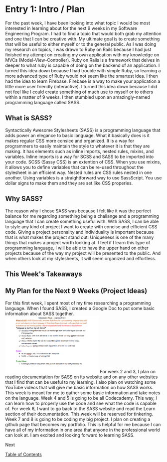 # Entry 1: Intro / Plan

For the past week, I have been looking into what topic I would be most interested in learning about for the next 9 weeks in my Software Engineering Program. I had to find a topic that would both grab my attention and one that I can be creative with. My ultimate goal is to create something that will be useful to either myself or to the general public. As I was doing my research on topics, I was drawn to Ruby on Rails because I had just finished my attempt on creating my own application with my knowledge on MVCs (Model-View-Controller). Ruby on Rails is a framework that delves in deeper to what ruby is capable of doing on the backend of an application. I turned this idea down because I had trouble with simple Ruby, so learning a more advanced type of Ruby would not seem like the smartest idea. I then had the idea to learn Firebase. Firebase is a way to make your application a little more user friendly (interactive). I turned this idea down because I did not feel like I could create something of much use to myself or to others within a matter of 9 weeks. I then stumbled upon an amazingly-named programming language called SASS.


## What is SASS?

Syntactically Awesome Stylesheets (SASS) is a programming language that adds power an elegance to basic language. What it basically does is it makes regular CSS more consice and organized. It is a way for programmers to easily maintain the style to whatever it is that they are making. It has elements such as inline imports, nested rules, mixins, and variables. Inline imports is a way for SCSS and SASS to be imported into your code. SCSS (Sassy CSS) is an extention of CSS. When you use mixins, it allows you to define variables that can be re-used throughout the stylesheet in an efficient way. Nested rules are CSS rules nested in one another. Using variables is a straightforward way to use SassScript. You use dollar signs to make them and they are set like CSS properies. 

## Why SASS?

The reason why I chose SASS was because I felt like it was the perfect balance for me regarding something being a challange and a programming language that I can create something useful with. With SASS, I can be able to style any kind of project I want to create with concise and efficient CSS code. Giving a project personality and individuality is important because that is what makes the project stand out. Uniqueness is one of the many things that makes a project worth looking at. I feel if I learn this type of programming language, I will be able to have the upper hand on other projects because of the way my project will be presented to the public. And when others look at my stylesheets, it will seem organized and effortless.

## This Week's Takeaways




## My Plan for the Next 9 Weeks (Project Ideas)

For this first week, I spent most of my time researching a programming language. When I found SASS, I created a Google Doc to put some basic information about SASS together.
<img src="../img.png" style="width: 300px;" />
For week 2 and 3, I plan on reading documentation for SASS on its website and on any other websites that I find that can be useful to my learning. I also plan on watching some YouTube videos that will give me basic information on how SASS works. This week is meant for me to gather some basic information and take notes on the language. Week 4 and 5 is going to be all Codecademy. This way, I can learn how to properly use the code and see what the code is capable of. For week 6, I want to go back to the SASS website and read the Learn section of their documentation. This week will be reserved for tinkering. Week 7 and 8 is going to be coding my big project. I plan on creating a github page that becomes my portfolio. This is helpful for me because I can have all of my information in one area that anyone in the professional world can look at. I am excited and looking forward to learning SASS.




Next


[Table of Contents](../README.md)